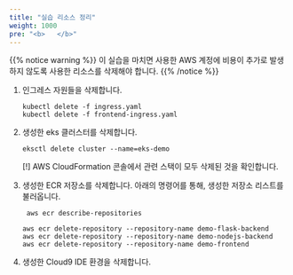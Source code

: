 ```yaml
---
title: "실습 리소스 정리"
weight: 1000
pre: "<b>   </b>"
---
```


{{% notice warning %}}
이 실습을 마치면 사용한 AWS 계정에 비용이 추가로 발생하지 않도록 사용한 리소스를 삭제해야 합니다.
{{% /notice %}}

1. 인그레스 자원들을 삭제합니다.
    ```
    kubectl delete -f ingress.yaml
    kubectl delete -f frontend-ingress.yaml
    ```
2. 생성한 eks 클러스터를 삭제합니다.
    ```
    eksctl delete cluster --name=eks-demo
    ```
    [!] AWS CloudFormation 콘솔에서 관련 스택이 모두 삭제된 것을 확인합니다.
3. 생성한 ECR 저장소를 삭제합니다.
    아래의 명령어를 통해, 생성한 저장소 리스트를 불러옵니다.
   ```
    aws ecr describe-repositories
   ```
   ```
   aws ecr delete-repository --repository-name demo-flask-backend
   aws ecr delete-repository --repository-name demo-nodejs-backend
   aws ecr delete-repository --repository-name demo-frontend
   ```
    
4. 생성한 Cloud9 IDE 환경을 삭제합니다.